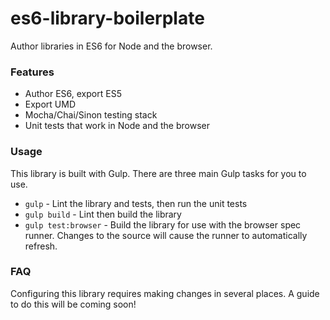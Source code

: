 # es6-library-boilerplate

Author libraries in ES6 for Node and the browser.

### Features

- Author ES6, export ES5
- Export UMD
- Mocha/Chai/Sinon testing stack
- Unit tests that work in Node and the browser

### Usage

This library is built with Gulp. There are three main Gulp
tasks for you to use.

- `gulp` - Lint the library and tests, then run the unit tests
- `gulp build` - Lint then build the library
- `gulp test:browser` - Build the library for use with the browser spec runner.
  Changes to the source will cause the runner to automatically refresh.

### FAQ

Configuring this library requires making changes in several places. A guide
to do this will be coming soon!
